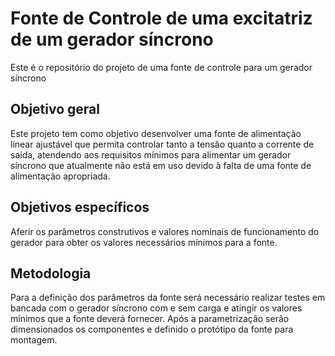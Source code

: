 # Fonte de Controle de uma excitatriz de um gerador síncrono
Este é o repositório do projeto de uma fonte de controle para um gerador síncrono

## Objetivo geral
Este projeto tem como objetivo desenvolver uma fonte de alimentação linear ajustável que permita controlar tanto a tensão quanto a corrente de saída, atendendo aos requisitos mínimos para alimentar um gerador síncrono que atualmente não está em uso devido à falta de uma fonte de alimentação apropriada.

## Objetivos específicos
Aferir os parâmetros construtivos e valores nominais de funcionamento do gerador para obter os valores necessários mínimos para a fonte.

## Metodologia
Para a definição dos parâmetros da fonte será necessário realizar testes em bancada com o gerador síncrono com e sem carga e atingir os valores mínimos que a fonte deverá fornecer.
Após a parametrização serão dimensionados os componentes e definido o protótipo da fonte para montagem.




